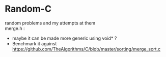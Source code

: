 # Random-C
random problems and my attempts at them <br />
merge.h : <br />
- maybe it can be made more generic using void* ? <br />
- Benchmark it against https://github.com/TheAlgorithms/C/blob/master/sorting/merge_sort.c
